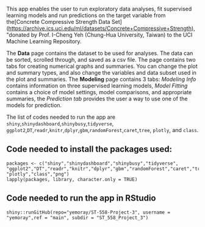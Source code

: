 This app enables the user to run exploratory data analyses, fit supervised learning models and run predictions on the target variable from the[Concrete Compressive Strength Data Set] (https://archive.ics.uci.edu/ml/datasets/Concrete+Compressive+Strength), "donated by Prof. I-Cheng Yeh (Chung-Hua University, Taiwan) to the UCI Machine Learning Repository.

The __Data__ page contains the dataset to be used for analyses. The data can be sorted, scrolled through, and saved as a csv file. The page contains two tabs for  creating numerical graphs and summaries. You can change the plot and summary types, and also change the variables and data subset used in the plot and summaries. The __Modeling__ page contains 3 tabs: _Modeling Info_ contains information on three supervised learning models, _Model Fitting_ contains a choice of model settings, model comparisons, and appropriate summaries, the _Prediction tab_ provides the user a way to use one of the models for prediction.

The list of codes needed to run the app are `shiny`,`shinydashboard`,`shinybusy`,`tidyverse`, `ggplot2`,`DT`,`readr`,`knitr`,`dplyr`,`gbm`,`randomForest`,`caret`,`tree`, `plotly`, and `class`.

## Code needed to install the packages used:
```{r,eval = T}
packages <- c("shiny","shinydashboard","shinybusy","tidyverse", "ggplot2","DT","readr","knitr","dplyr","gbm","randomForest","caret","tree", "plotly","class","png")
lapply(packages, library, character.only = TRUE)
```


## Code needed to run the app in RStudio
```{r, eval=T}
shiny::runGitHub(repo="yemoray/ST-558-Project-3", username = "yemoray",ref = "main", subdir = "ST_558_Project_3")
```
